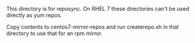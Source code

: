 This directory is for reposync.
On RHEL 7 these directories can't be used directly as yum repos.

Copy contents to centos7-mirror-repos and run createrepo.sh in that directory
to use that for an rpm mirror.
